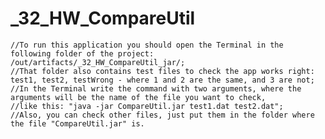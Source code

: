 # _32_HW_CompareUtil
    //To run this application you should open the Terminal in the following folder of the project: /out/artifacts/_32_HW_CompareUtil_jar/;
    //That folder also contains test files to check the app works right: test1, test2, testWrong - where 1 and 2 are the same, and 3 are not;
    //In the Terminal write the command with two arguments, where the arguments will be the name of the file you want to check,
    //like this: "java -jar CompareUtil.jar test1.dat test2.dat";
    //Also, you can check other files, just put them in the folder where the file "CompareUtil.jar" is.
